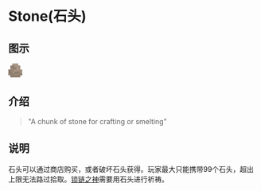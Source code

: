 # Stone(石头)

## 图示

![石头](assetes/items/Stone.png)

## 介绍

> "A chunk of stone for crafting or smelting"

## 说明

石头可以通过商店购买，或者破坏石头获得。玩家最大只能携带99个石头，超出上限无法路过拾取。[锁链之神](?file=005-神社/004-锁链之神 "锁链之神")需要用石头进行祈祷。